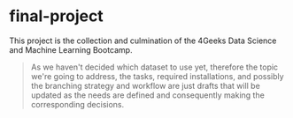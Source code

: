 # final-project
This project is the collection and culmination of the 4Geeks Data Science and Machine Learning Bootcamp.

> As we haven't decided which dataset to use yet, therefore the topic we're going to address, the tasks, required installations, and possibly the branching strategy and workflow are just drafts that will be updated as the needs are defined and consequently making the corresponding decisions.